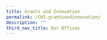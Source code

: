 ```yaml
---
title: Grants and Innovation
permalink: /CHI-grantsandinnovation/
description: ""
third_nav_title: Our Offices
---
```


